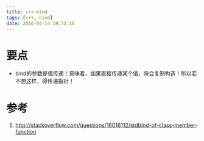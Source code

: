 ```yaml
---
title: c++-bind
tags: [c++, bind]
date: 2016-04-14 19:32:10
---
```


# 要点

-   bind的参数是值传递！意味着，如果直接传递某个值，将会复制构造！所以若不想这样，得传递指针！

# 参考

1.  <http://stackoverflow.com/questions/16016112/stdbind-of-class-member-function>
